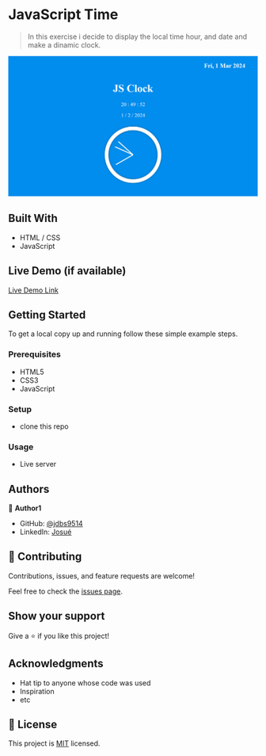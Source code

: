 
# JavaScript Time

> In this exercise i decide to display the local time hour, and date and make a dinamic clock.

![](/image/js_clock.png)

## Built With

- HTML / CSS
- JavaScript

## Live Demo (if available)

[Live Demo Link](https://livedemo.com)


## Getting Started


To get a local copy up and running follow these simple example steps.

### Prerequisites
- HTML5
- CSS3
- JavaScript
### Setup
- clone this repo

### Usage
- Live server


## Authors

👤 **Author1**

- GitHub: [@jdbs9514](https://github.com/jdbs9514)
- LinkedIn: [Josué](https://linkedin.com/in/macoin)

## 🤝 Contributing

Contributions, issues, and feature requests are welcome!

Feel free to check the [issues page](../../issues/).

## Show your support

Give a ⭐️ if you like this project!

## Acknowledgments

- Hat tip to anyone whose code was used
- Inspiration
- etc

## 📝 License

This project is [MIT](./MIT.md) licensed.

